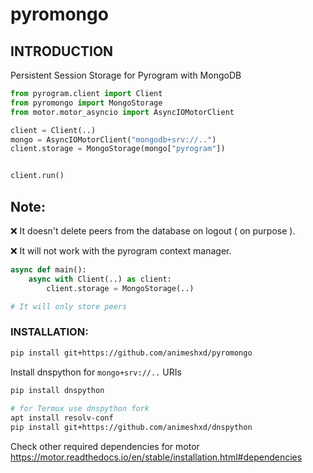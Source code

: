 # pyromongo
## INTRODUCTION 
Persistent Session Storage for Pyrogram with MongoDB

```python
from pyrogram.client import Client
from pyromongo import MongoStorage
from motor.motor_asyncio import AsyncIOMotorClient

client = Client(..)
mongo = AsyncIOMotorClient("mongodb+srv://..")
client.storage = MongoStorage(mongo["pyrogram"])


client.run()
```
## Note:
  ❌ It doesn't delete peers from the database on logout ( on purpose ).

  ❌ It will not work with the pyrogram context manager.
   ```python
   async def main():
       async with Client(..) as client:
           client.storage = MongoStorage(..)
   
   # It will only store peers
   ```
 ### INSTALLATION:
  ```bash
  pip install git+https://github.com/animeshxd/pyromongo
  ```
  Install dnspython for `mongo+srv://..` URIs
   ```bash
   pip install dnspython
    
   # for Termux use dnspython fork
   apt install resolv-conf
   pip install git+https://github.com/animeshxd/dnspython
   ```
  Check other required dependencies for motor
  https://motor.readthedocs.io/en/stable/installation.html#dependencies
  
